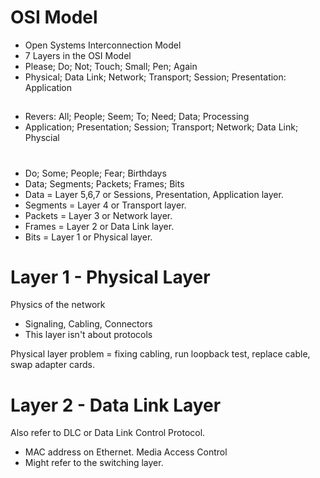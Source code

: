 # OSI Model

- Open Systems Interconnection Model
- 7 Layers in the OSI Model
- Please; Do; Not; Touch; Small; Pen; Again
- Physical; Data Link; Network; Transport; Session; Presentation: Application

##

- Revers: All; People; Seem; To; Need; Data; Processing
- Application; Presentation; Session; Transport; Network; Data Link; Physcial

#

- Do; Some; People; Fear; Birthdays
- Data; Segments; Packets; Frames; Bits
- Data = Layer 5,6,7 or Sessions, Presentation, Application layer.
- Segments = Layer 4 or Transport layer.
- Packets = Layer 3 or Network layer.
- Frames = Layer 2 or Data Link layer.
- Bits = Layer 1 or Physical layer.

#

# Layer 1 - Physical Layer

Physics of the network
- Signaling, Cabling, Connectors
- This layer isn't about protocols

Physical layer problem = fixing cabling, run loopback test, replace cable, swap adapter cards.


# Layer 2 - Data Link Layer

Also refer to DLC or Data Link Control Protocol.
- MAC address on Ethernet. Media Access Control
- Might refer to the switching layer.


